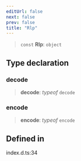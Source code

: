 ```yaml
---
editUrl: false
next: false
prev: false
title: "Rlp"
---
```


> `const` **Rlp**: `object`

## Type declaration

### decode

> **decode**: *typeof* `decode`

### encode

> **encode**: *typeof* `encode`

## Defined in

index.d.ts:34
